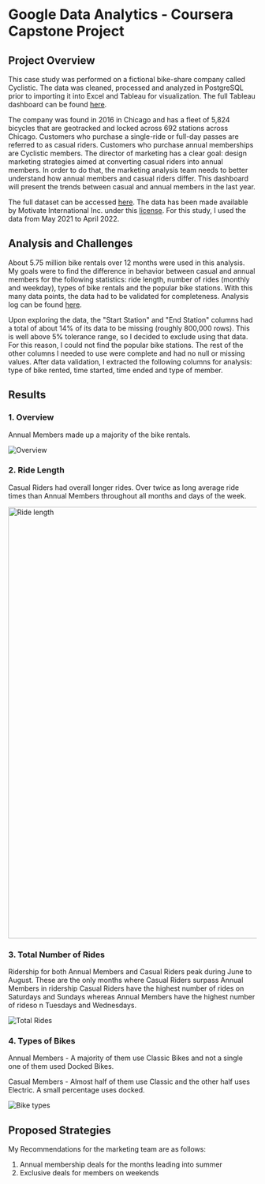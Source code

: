 # Google Data Analytics - Coursera Capstone Project 

## Project Overview

This case study was performed on a fictional bike-share company called Cyclistic. The data was cleaned, processed and analyzed in PostgreSQL prior to importing it into Excel and Tableau for visualization. The full Tableau dashboard can be found [here](https://public.tableau.com/views/CyclisticBikeshare-GoogleDataAnalyticsCapstoneProject/DashboardFinalV2?:language=en-US&publish=yes&:display_count=n&:origin=viz_share_link). 

The company was found in 2016 in Chicago and has a fleet of 5,824 bicycles that are geotracked and locked across 692 stations across Chicago. Customers who purchase a single-ride or full-day passes are referred to as casual riders. Customers who purchase annual memberships are Cyclistic members. The director of marketing has a clear goal: design marketing strategies aimed at converting casual riders into annual members. In order to do that, the marketing analysis team needs to better understand how annual members and casual riders differ. This dashboard will present the trends between casual and annual members in the last year. 

The full dataset can be accessed [here](https://divvy-tripdata.s3.amazonaws.com/index.html). The data has been made available by Motivate International Inc. under this [license](https://ride.divvybikes.com/data-license-agreement). For this study, I used the data from May 2021 to April 2022. 

## Analysis and Challenges

About 5.75 million bike rentals over 12 months were used in this analysis. My goals were to find the difference in behavior between casual and annual members for the following statistics: ride length, number of rides (monthly and weekday), types of bike rentals and the popular bike stations. With this many data points, the data had to be validated for completeness. Analysis log can be found [here](https://github.com/alvindlin/bike_share_analysis/tree/main).

Upon exploring the data, the "Start Station" and "End Station" columns had a total of about 14% of its data to be missing (roughly 800,000 rows). This is well above 5% tolerance range, so I decided to exclude using that data. For this reason, I could not find the popular bike stations. The rest of the other columns I needed to use were complete and had no null or missing values. After data validation, I extracted the following columns for analysis: type of bike rented, time started, time ended and type of member. 

## Results

### 1. Overview
Annual Members made up a majority of the bike rentals.

![Overview](https://user-images.githubusercontent.com/107506192/182290657-2d487684-5b8f-43d1-a3c0-6002fefe52b7.png)

### 2. Ride Length 
Casual Riders had overall longer rides. Over twice as long average ride times than Annual Members throughout all months and days of the week. 

<img width="875" alt="Ride length" src="https://user-images.githubusercontent.com/107506192/182290718-3c37cedd-9410-47a4-a7ca-623dcbafe574.png">

### 3. Total Number of Rides
Ridership for both Annual Members and Casual Riders peak during June to August.  These are the only months where Casual Riders surpass Annual Members in ridership  Casual Riders have the highest number of rides on Saturdays and Sundays whereas Annual Members have the highest number of rideso n Tuesdays and Wednesdays. 

![Total Rides](https://user-images.githubusercontent.com/107506192/182291094-d2962309-948c-43d9-93b8-3916c328139b.png)

### 4. Types of Bikes
Annual Members - A majority of them use Classic Bikes and not a single one of them used Docked Bikes.

Casual Members - Almost half of them use Classic and the other half uses Electric. A small percentage uses docked. 

![Bike types](https://user-images.githubusercontent.com/107506192/182291399-6d9cc896-9a77-4d98-9837-ffd47f48378f.png)

## Proposed Strategies
My Recommendations for the marketing team are as follows:
1. Annual membership deals for the months leading into summer
2. Exclusive deals for members on weekends
